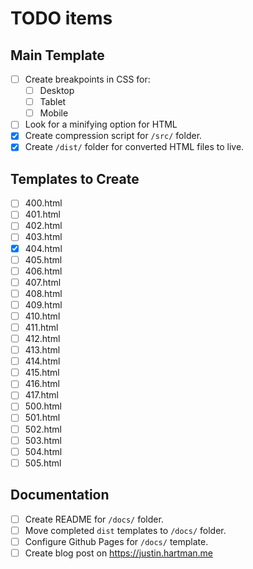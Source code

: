 # TODO items

## Main Template

- [ ] Create breakpoints in CSS for:
    + [ ] Desktop
    + [ ] Tablet
    + [ ] Mobile
- [ ] Look for a minifying option for HTML
- [x] Create compression script for `/src/` folder.
- [x] Create `/dist/` folder for converted HTML files to live.

## Templates to Create

- [ ] 400.html
- [ ] 401.html
- [ ] 402.html
- [ ] 403.html
- [x] 404.html
- [ ] 405.html
- [ ] 406.html
- [ ] 407.html
- [ ] 408.html
- [ ] 409.html
- [ ] 410.html
- [ ] 411.html
- [ ] 412.html
- [ ] 413.html
- [ ] 414.html
- [ ] 415.html
- [ ] 416.html
- [ ] 417.html
- [ ] 500.html
- [ ] 501.html
- [ ] 502.html
- [ ] 503.html
- [ ] 504.html
- [ ] 505.html

## Documentation

- [ ] Create README for `/docs/` folder.
- [ ] Move completed `dist` templates to `/docs/` folder.
- [ ] Configure Github Pages for `/docs/` template.
- [ ] Create blog post on <https://justin.hartman.me>
